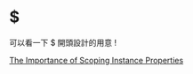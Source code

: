 # $

可以看一下 $ 開頭設計的用意 !

[The Importance of Scoping Instance Properties](https://vuejs.org/v2/cookbook/adding-instance-properties.html#The-Importance-of-Scoping-Instance-Properties)

